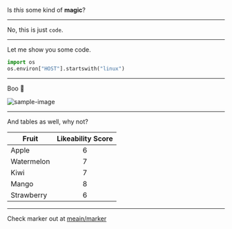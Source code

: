 Is _this_ some kind of **magic**?

---

No, this is just `code`.

---

Let me show you some code.

```python
import os
os.environ["HOST"].startswith("linux")
```

---

Boo 🐶

![sample-image](https://puppytoob.com/wp-content/uploads/2018/02/Boo-Dog-1.jpg)

---

And tables as well, why not?

| Fruit      | Likeability Score |
| ---------- | :---------------: |
| Apple      |         6         |
| Watermelon |         7         |
| Kiwi       |         7         |
| Mango      |         8         |
| Strawberry |         6         |

---

Check marker out at [meain/marker](https://github.com/meain/marker)
